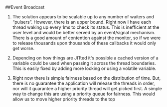 ##Event Broadcast
 1. The solution appears to be scalable up to any number of waiters and “pulsers”. However, there is an upper bound. Right now I have each thread waking up every 1ms to check its status. This is inefficient at the user level and would be better served by an event/signal mechanism. There is a good amount of contention against the monitor, so if we were to release thousands upon thousands of these callbacks it would only get worse.
 
 2. Depending on how things are JITted it's possible a cached version of a variable could be used when passing it across the thread boundaries. This is easily fixed by adding more locking or using a volatile variable.
 
 3. Right now there is simple fairness based on the distribution of time. But, there is no guarantee the application will release the threads in order, nor will it guarantee a higher priority thread will get picked first. A simple way to change this are using a priority queue for fairness. This would allow us to move higher priority threads to the top  
